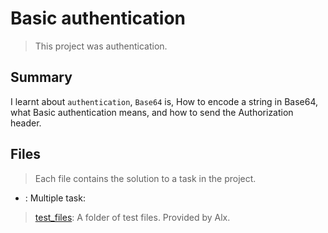 # Basic authentication

> This project was authentication.

## Summary

I learnt about `authentication`, `Base64` is, How to encode a string in Base64, what Basic authentication means, and how to send the Authorization header.

## Files

> Each file contains the solution to a task in the project.

- [](https://github.com/Ebube-Ochemba/alx-backend-user-data/blob/main/0x01-Basic_authentication/): Multiple task:

> [test_files](): A folder of test files. Provided by Alx.
